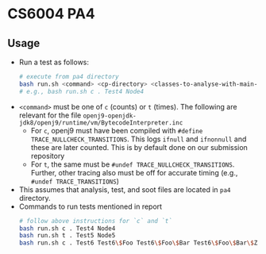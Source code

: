 # CS6004 PA4

## Usage

- Run a test as follows:
    ```bash
    # execute from pa4 directory
    bash run.sh <command> <cp-directory> <classes-to-analyse-with-main-class-at-first-position>
    # e.g., bash run.sh c . Test4 Node4
    ```
- `<command>` must be one of `c` (counts) or `t` (times). The following are relevant for the file `openj9-openjdk-jdk8/openj9/runtime/vm/BytecodeInterpreter.inc`
    - For `c`, openj9 must have been compiled with `#define TRACE_NULLCHECK_TRANSITIONS`. This logs `ifnull` and `ifnonnull` and these are later counted. This is by default done on our submission repository
    - For `t`, the same must be `#undef TRACE_NULLCHECK_TRANSITIONS`. Further, other tracing also must be off for accurate timing (e.g., `#undef TRACE_TRANSITIONS`)
- This assumes that analysis, test, and soot files are located in `pa4` directory.
- Commands to run tests mentioned in report
    ```bash
    # follow above instructions for `c` and `t`
    bash run.sh c . Test4 Node4
    bash run.sh t . Test5 Node5
    bash run.sh c . Test6 Test6\$Foo Test6\$Foo\$Bar Test6\$Foo\$Bar\$Zoo
    ```
